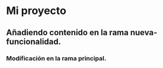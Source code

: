 # Mi proyecto
## Añadiendo contenido en la rama nueva-funcionalidad.
### Modificación en la rama principal.
